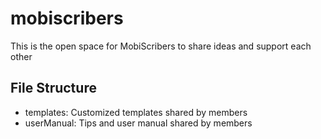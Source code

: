 # mobiscribers
This is the open space for MobiScribers to share ideas and support each other

## File Structure
* templates: Customized templates shared by members
* userManual: Tips and user manual shared by members
